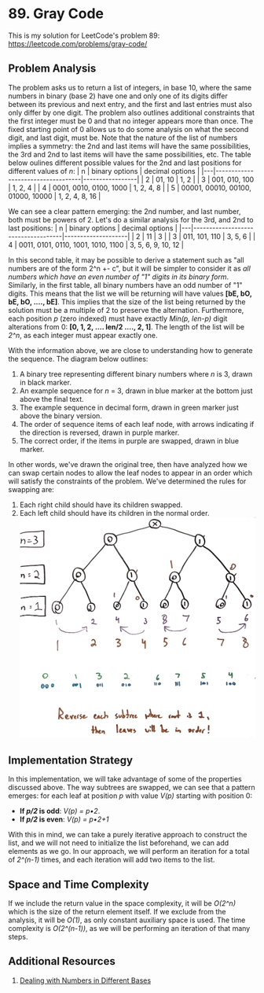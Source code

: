 # 89. Gray Code
This is my solution for LeetCode's problem 89: https://leetcode.com/problems/gray-code/

## Problem Analysis
The problem asks us to return a list of integers, in base 10, where the same numbers in binary (base 2) have one and only one of its digits differ between its previous and next entry, and the first and last entries must also only differ by one digit. The problem also outlines additional constraints that the first integer must be 0 and that no integer appears more than once. The fixed starting point of 0 allows us to do some analysis on what the second digit, and last digit, must be. Note that the nature of the list of numbers implies a symmetry: the 2nd and last items will have the same possibilities, the 3rd and 2nd to last items will have the same possibilities, etc. The table below oulines different possible values for the 2nd and last positions for different values of *n*:
| n | binary options                    | decimal options |
|---|-----------------------------------|-----------------|
| 2 | 01, 10                            | 1, 2            |
| 3 | 001, 010, 100                     | 1, 2, 4         |
| 4 | 0001, 0010, 0100, 1000            | 1, 2, 4, 8      |
| 5 | 00001, 00010, 00100, 01000, 10000 | 1, 2, 4, 8, 16  |

We can see a clear pattern emerging: the 2nd number, and last number, both must be powers of 2. Let's do a similar analysis for the 3rd, and 2nd to last positions:
| n | binary options                     | decimal options    |
|---|------------------------------------|--------------------|
| 2 | 11                                 | 3                  |
| 3 | 011, 101, 110                      | 3, 5, 6            |
| 4 | 0011, 0101, 0110, 1001, 1010, 1100 | 3, 5, 6, 9, 10, 12 |

In this second table, it may be possible to derive a statement such as "all numbers are of the form 2^n +- c", but it will be simpler to consider it as *all numbers which have an even number of "1" digits in its binary form*. Similarly, in the first table, all binary numbers have an odd number of "1" digits. This means that the list we will be returning will have values **[bE, bO, bE, bO, ...., bE]**. This implies that the size of the list being returned by the solution must be a multiple of 2 to preserve the alternation. Furthermore, each position *p* (zero indexed) must have exactly *Min(p, len-p)* digit alterations from 0: **[0, 1, 2, .... len/2 ...., 2, 1]**. The length of the list will be *2^n*, as each integer must appear exactly one.

With the information above, we are close to understanding how to generate the sequence. The diagram below outlines:
1. A binary tree representing different binary numbers where *n* is 3, drawn in black marker.
1. An example sequence for *n* = 3, drawn in blue marker at the bottom just above the final text.
1. The example sequence in decimal form, drawn in green marker just above the binary version.
1. The order of sequence items of each leaf node, with arrows indicating if the direction is reversed, drawn in purple marker.
1. The correct order, if the items in purple are swapped, drawn in blue marker.

In other words, we've drawn the original tree, then have analyzed how we can swap certain nodes to allow the leaf nodes to appear in an order which will satisfy the constraints of the problem. We've determined the rules for swapping are:
1. Each right child should have its children swapped.
1. Each left child should have its children in the normal order.
![Graph Diagram](diagram.png "Gray Code Diagram")

## Implementation Strategy
In this implementation, we will take advantage of some of the properties discussed above. The way subtrees are swapped, we can see that a pattern emerges: for each leaf at position *p* with value *V(p)* starting with position 0:
* **If *p/2* is odd**: *V(p) = p•2*.
* **If *p/2* is even**: *V(p) = p•2+1*

With this in mind, we can take a purely iterative approach to construct the list, and we will not need to initialize the list beforehand, we can add elements as we go. In our approach, we will perform an iteration for a total of *2^(n-1)* times, and each iteration will add two items to the list.

## Space and Time Complexity
If we include the return value in the space complexity, it will be *O(2^n)* which is the size of the return element itself. If we exclude from the analysis, it will be *O(1)*, as only constant auxiliary space is used. The time complexity is *O(2^(n-1))*, as we will be performing an iteration of that many steps.

## Additional Resources
1. [Dealing with Numbers in Different Bases](https://bytethisstore.com/articles/pg/intro-hexadecimal-numbers)